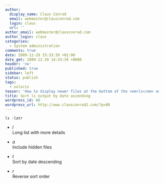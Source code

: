 ```yaml
---
author:
  display_name: Claus Conrad
  email: webmaster@clausconrad.com
  login: claus
  url: ''
author_email: webmaster@clausconrad.com
author_login: claus
categories:
  - System administration
comments: true
date: 2009-12-29 15:33:39 +01:00
date_gmt: 2009-12-29 14:33:39 +0000
header: 'no'
published: true
sidebar: left
status: publish
tags:
  - solaris
teaser: 'How to display newer files at the bottom of the <em>ls</em> output on Solaris 10:'
title: Sort ls output by date ascending
wordpress_id: 88
wordpress_url: http://www.clausconrad2.com/?p=88
---
```

`ls -latr`

*   _l_  
    Long list with more details

*   _a_  
    Include hidden files
*   _t_  
    Sort by date descending
*   _r_  
    Reverse sort order
